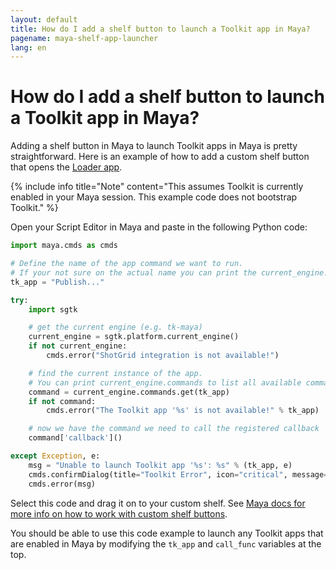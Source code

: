 ```yaml
---
layout: default
title: How do I add a shelf button to launch a Toolkit app in Maya?
pagename: maya-shelf-app-launcher
lang: en
---
```


# How do I add a shelf button to launch a Toolkit app in Maya?

Adding a shelf button in Maya to launch Toolkit apps in Maya is pretty straightforward. Here is an example of how to add a custom shelf button that opens the [Loader app](https://developer.shotgridsoftware.com/a4c0a4f1/). 

{% include info title="Note" content="This assumes Toolkit is currently enabled in your Maya session. This example code does not bootstrap Toolkit." %}

Open your Script Editor in Maya and paste in the following Python code: 

```python
import maya.cmds as cmds 

# Define the name of the app command we want to run.
# If your not sure on the actual name you can print the current_engine.commands to get a full list, see below.
tk_app = "Publish..."

try: 
    import sgtk

    # get the current engine (e.g. tk-maya) 
    current_engine = sgtk.platform.current_engine() 
    if not current_engine: 
        cmds.error("ShotGrid integration is not available!") 

    # find the current instance of the app.
    # You can print current_engine.commands to list all available commands.
    command = current_engine.commands.get(tk_app) 
    if not command: 
        cmds.error("The Toolkit app '%s' is not available!" % tk_app) 

    # now we have the command we need to call the registered callback
    command['callback']()

except Exception, e: 
    msg = "Unable to launch Toolkit app '%s': %s" % (tk_app, e)
    cmds.confirmDialog(title="Toolkit Error", icon="critical", message=msg)
    cmds.error(msg)
```

Select this code and drag it on to your custom shelf. See [Maya docs for more info on how to work with custom shelf buttons](https://knowledge.autodesk.com/support/maya/learn-explore/caas/CloudHelp/cloudhelp/2016/ENU/Maya/files/GUID-C693E884-F81A-4858-B5D6-3856EB8F394E-htm.html).

You should be able to use this code example to launch any Toolkit apps that are enabled in Maya by modifying the `tk_app` and `call_func` variables at the top.
